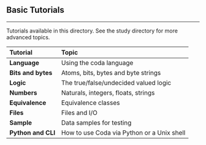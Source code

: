 
## Basic Tutorials ##

-----
Tutorials available in this directory.  See the study directory for more advanced topics. 

|    Tutorial    |     Topic     |
|:---------------|:--------------|
| **Language**   | Using the coda language |
| **Bits and bytes** | Atoms, bits, bytes and byte strings |
| **Logic**      | The true/false/undecided valued logic |
| **Numbers** | Naturals, integers, floats, strings |
| **Equivalence** | Equivalence classes | 
| **Files** | Files and I/O | 
| **Sample** | Data samples for testing | 
| **Python and CLI** | How to use Coda via Python or a Unix shell |